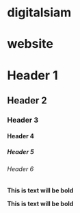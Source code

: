 # digitalsiam
# website
# Header 1
## Header 2
### Header 3
#### Header 4
##### Header 5
###### Header 6

**This is text will be bold**

**This is text will be bold**
